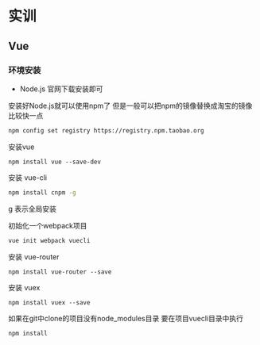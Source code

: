 # 实训

## Vue

### 环境安装

- Node.js 官网下载安装即可

安装好Node.js就可以使用npm了 但是一般可以把npm的镜像替换成淘宝的镜像比较快一点

```bash
npm config set registry https://registry.npm.taobao.org
```



安装vue

```shell
npm install vue --save-dev
```

安装 vue-cli

```bash
npm install cnpm -g
```

g 表示全局安装



初始化一个webpack项目

```bash
vue init webpack vuecli
```

安装 vue-router

```shell
npm install vue-router --save
```

安装 vuex

```shell
npm install vuex --save
```

如果在git中clone的项目没有node_modules目录 要在项目vuecli目录中执行

```shell
npm install
```

